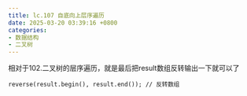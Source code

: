 ```yaml
---
title: lc.107 自底向上层序遍历
date: 2025-03-20 03:39:16 +0800
categories:
- 数据结构
- 二叉树
---
```


相对于102.二叉树的层序遍历，就是最后把result数组反转输出一下就可以了

````
reverse(result.begin(), result.end()); // 反转数组
````